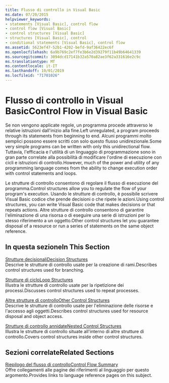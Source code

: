 ```yaml
---
title: Flusso di controllo in Visual Basic
ms.date: 07/20/2015
helpviewer_keywords:
- statements [Visual Basic], control flow
- control flow [Visual Basic]
- control structures [Visual Basic]
- structures [Visual Basic], control
- conditional statements [Visual Basic], control flow
ms.assetid: 5623ef47-52b1-4202-befd-9af36422ec6f
ms.openlocfilehash: 6a9b769c2ef7fe3b6e2d39279f11b49b64641339
ms.sourcegitcommit: 3094dcd17141b32a570a82ae3f62a331616e2c9c
ms.translationtype: MT
ms.contentlocale: it-IT
ms.lasthandoff: 10/01/2019
ms.locfileid: "71701026"
---
```

# <a name="control-flow-in-visual-basic"></a><span data-ttu-id="28ffb-102">Flusso di controllo in Visual Basic</span><span class="sxs-lookup"><span data-stu-id="28ffb-102">Control Flow in Visual Basic</span></span>

<span data-ttu-id="28ffb-103">Se non vengono applicate regole, un programma procede attraverso le relative istruzioni dall'inizio alla fine.</span><span class="sxs-lookup"><span data-stu-id="28ffb-103">Left unregulated, a program proceeds through its statements from beginning to end.</span></span> <span data-ttu-id="28ffb-104">Alcuni programmi molto semplici possono essere scritti con solo questo flusso unidirezionale.</span><span class="sxs-lookup"><span data-stu-id="28ffb-104">Some very simple programs can be written with only this unidirectional flow.</span></span> <span data-ttu-id="28ffb-105">Tuttavia, l'efficacia e l'utilità di un linguaggio di programmazione sono in gran parte correlate alla possibilità di modificare l'ordine di esecuzione con cicli e istruzioni di controllo.</span><span class="sxs-lookup"><span data-stu-id="28ffb-105">However, much of the power and utility of any programming language comes from the ability to change execution order with control statements and loops.</span></span>

 <span data-ttu-id="28ffb-106">Le strutture di controllo consentono di regolare il flusso di esecuzione del programma.</span><span class="sxs-lookup"><span data-stu-id="28ffb-106">Control structures allow you to regulate the flow of your program's execution.</span></span> <span data-ttu-id="28ffb-107">Usando le strutture di controllo, è possibile scrivere Visual Basic codice che prende decisioni o che ripete le azioni.</span><span class="sxs-lookup"><span data-stu-id="28ffb-107">Using control structures, you can write Visual Basic code that makes decisions or that repeats actions.</span></span> <span data-ttu-id="28ffb-108">Altre strutture di controllo consentono di garantire l'eliminazione di una risorsa o di eseguire una serie di istruzioni per lo stesso riferimento a un oggetto.</span><span class="sxs-lookup"><span data-stu-id="28ffb-108">Other control structures let you guarantee disposal of a resource or run a series of statements on the same object reference.</span></span>
  
## <a name="in-this-section"></a><span data-ttu-id="28ffb-109">In questa sezione</span><span class="sxs-lookup"><span data-stu-id="28ffb-109">In This Section</span></span>

 [<span data-ttu-id="28ffb-110">Strutture decisionali</span><span class="sxs-lookup"><span data-stu-id="28ffb-110">Decision Structures</span></span>](decision-structures.md)  
 <span data-ttu-id="28ffb-111">Descrive le strutture di controllo usate per la creazione di rami.</span><span class="sxs-lookup"><span data-stu-id="28ffb-111">Describes control structures used for branching.</span></span>

 [<span data-ttu-id="28ffb-112">Strutture di ciclo</span><span class="sxs-lookup"><span data-stu-id="28ffb-112">Loop Structures</span></span>](loop-structures.md)  
 <span data-ttu-id="28ffb-113">Illustra le strutture di controllo usate per la ripetizione dei processi.</span><span class="sxs-lookup"><span data-stu-id="28ffb-113">Discusses control structures used to repeat processes.</span></span>

 [<span data-ttu-id="28ffb-114">Altre strutture di controllo</span><span class="sxs-lookup"><span data-stu-id="28ffb-114">Other Control Structures</span></span>](other-control-structures.md)  
 <span data-ttu-id="28ffb-115">Descrive le strutture di controllo usate per l'eliminazione delle risorse e l'accesso agli oggetti.</span><span class="sxs-lookup"><span data-stu-id="28ffb-115">Describes control structures used for resource disposal and object access.</span></span>

 [<span data-ttu-id="28ffb-116">Strutture di controllo annidate</span><span class="sxs-lookup"><span data-stu-id="28ffb-116">Nested Control Structures</span></span>](nested-control-structures.md)  
 <span data-ttu-id="28ffb-117">Illustra le strutture di controllo situate all'interno di altre strutture di controllo.</span><span class="sxs-lookup"><span data-stu-id="28ffb-117">Covers control structures inside other control structures.</span></span>

## <a name="related-sections"></a><span data-ttu-id="28ffb-118">Sezioni correlate</span><span class="sxs-lookup"><span data-stu-id="28ffb-118">Related Sections</span></span>

 [<span data-ttu-id="28ffb-119">Riepilogo del flusso di controllo</span><span class="sxs-lookup"><span data-stu-id="28ffb-119">Control Flow Summary</span></span>](../../../language-reference/keywords/control-flow-summary.md)  
 <span data-ttu-id="28ffb-120">Offre collegamenti alle pagine dei riferimenti al linguaggio per questo argomento.</span><span class="sxs-lookup"><span data-stu-id="28ffb-120">Provides links to language reference pages on this subject.</span></span>
